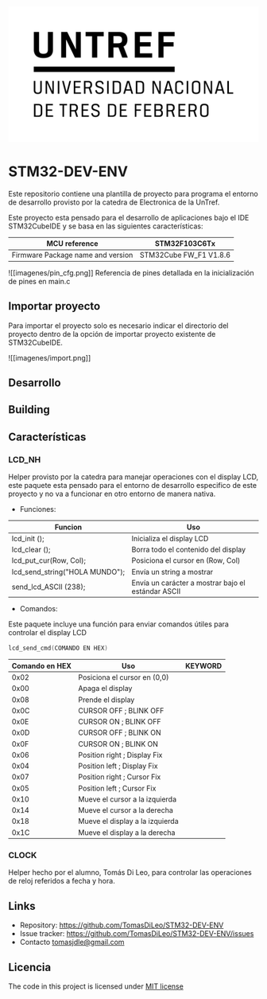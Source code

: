 ![Logo of the project](imagenes/untref_logo.jpg)
# STM32-DEV-ENV

Este repositorio contiene una plantilla de proyecto para programa el entorno de desarrollo provisto por la catedra de Electronica de la UnTref. 

Este proyecto esta pensado para el desarrollo de aplicaciones bajo el IDE STM32CubeIDE y se basa en las siguientes características:

| MCU reference                     | STM32F103C6Tx          |
| --------------------------------- | ---------------------- |
| Firmware Package name and version | STM32Cube FW_F1 V1.8.6 |

![[imagenes/pin_cfg.png]]
Referencia de pines detallada en la inicialización de pines en main.c
## Importar proyecto

Para importar el proyecto solo es necesario indicar el directorio del proyecto dentro de la opción de importar proyecto existente de STM32CubeIDE.

![[imagenes/import.png]]
## Desarrollo



## Building



## Características

### LCD_NH
Helper provisto por la catedra para manejar operaciones con el display LCD, este paquete esta pensado para el entorno de desarrollo especifico de este proyecto y no va a funcionar en otro entorno de manera nativa.

* Funciones:

| Funcion                        | Uso                                                |
| ------------------------------ | -------------------------------------------------- |
| lcd_init ();                   | Inicializa el display LCD                          |
| lcd_clear ();                  | Borra todo el contenido del display                |
| lcd_put_cur(Row, Col);         | Posiciona el cursor en (Row, Col)                  |
| lcd_send_string("HOLA MUNDO"); | Envía un string a mostrar                          |
| send_lcd_ASCII (238);          | Envía un carácter a mostrar bajo el estándar ASCII |
* Comandos:

Este paquete incluye una función para enviar comandos útiles para controlar el display LCD

```C
lcd_send_cmd(COMANDO EN HEX)
```

| Comando en HEX | Uso                             | KEYWORD |
| -------------- | ------------------------------- | ------- |
| 0x02           | Posiciona el cursor en (0,0)    |         |
| 0x00           | Apaga el display                |         |
| 0x08           | Prende el display               |         |
| 0x0C           | CURSOR OFF ; BLINK OFF          |         |
| 0x0E           | CURSOR ON ; BLINK OFF           |         |
| 0x0D           | CURSOR OFF ; BLINK ON           |         |
| 0x0F           | CURSOR ON ; BLINK ON            |         |
| 0x06           | Position right ; Display Fix    |         |
| 0x04           | Position left ; Display Fix     |         |
| 0x07           | Position right ; Cursor Fix     |         |
| 0x05           | Position left ; Cursor Fix      |         |
| 0x10           | Mueve el cursor a la izquierda  |         |
| 0x14           | Mueve el cursor a la derecha    |         |
| 0x18           | Mueve el display a la izquierda |         |
| 0x1C           | Mueve el display a la derecha   |         |

### CLOCK
Helper hecho por el alumno, Tomás Di Leo, para controlar las operaciones de reloj referidos a fecha y hora.


## Links

- Repository: https://github.com/TomasDiLeo/STM32-DEV-ENV
- Issue tracker: https://github.com/TomasDiLeo/STM32-DEV-ENV/issues
- Contacto
  tomasjdle@gmail.com

## Licencia 

The code in this project is licensed under [MIT license](https://mit-license.org/)
